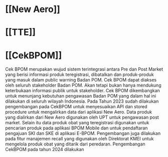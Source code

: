 # [[New Aero]]

# [[TTE]]

# [[CekBPOM]]
Cek BPOM merupakan wujud sistem terintegrasi antara Pre dan Post Market yang berisi informasi produk teregistrasi, dibatalkan dan produk-produk yang masuk dalam public warning Badan POM. Cek BPOM dapat diakses oleh seluruh stakeholder Badan POM. Akan tetapi bukan hanya mendukung keterbukaan informasi publik untuk stakeholder. Cek BPOM dikembangkan untuk menunjang kebutuhan pengawasan Badan POM yang dalam hal ini dilakukan di seluruh wilayah Indonesia.
Pada Tahun 2023 sudah dilakukan pengembangan pada CekBPOM untuk menyesuaikan API dan stored procedure untuk mengalirkan data dari aplikasi New Aero. Data produk yang dialirkan dari New Aero digunakan oleh UPT untuk pengawasan post market. Selain itu data produk obat yang teregistrasi digunakan untuk pencarian produk pada aplikasi BPOM Mobile dan untuk pendaftaran pengajuan SKI dan SKE di aplikasi E-BPOM. Pengembangan juga dilakukan pada fitur manajemen recall yang digunakan oleh Direktorat KMEI untuk mengelola produk obat yang ditarik dari peredaran.
Pengembangan CekBPOM pada tahun 2024 dilakukan 
